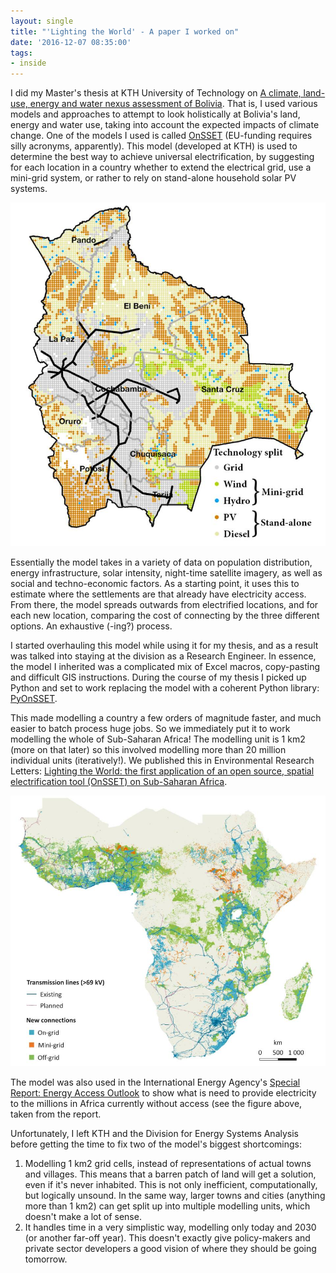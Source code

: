 ```yaml
---
layout: single
title: "'Lighting the World' - A paper I worked on"
date: '2016-12-07 08:35:00'
tags:
- inside
---
```


I did my Master's thesis at KTH University of Technology on [A climate, land-use, energy and water nexus assessment of Bolivia](http://urn.kb.se/resolve?urn=urn%3Anbn%3Ase%3Akth%3Adiva-189473). That is, I used various models and approaches to attempt to look holistically at Bolivia's land, energy and water use, taking into account the expected impacts of climate change. One of the models I used is called [OnSSET](http://www.onsset.org/) (EU-funding requires silly acronyms, apparently). This model (developed at KTH) is used to determine the best way to achieve universal electrification, by suggesting for each location in a country whether to extend the electrical grid, use a mini-grid system, or rather to rely on stand-alone household solar PV systems.

![Onsset Bolivia][onsset1]

Essentially the model takes in a variety of data on population distribution, energy infrastructure, solar intensity, night-time satellite imagery, as well as social and techno-economic factors. As a starting point, it uses this to estimate where the settlements are that already have electricity access. From there, the model spreads outwards from electrified locations, and for each new location, comparing the cost of connecting by the three different options. An exhaustive (-ing?) process.

I started overhauling this model while using it for my thesis, and as a result was talked into staying at the division as a Research Engineer. In essence, the model I inherited was a complicated mix of Excel macros, copy-pasting and difficult GIS instructions. During the course of my thesis I picked up Python and set to work replacing the model with a coherent Python library: [PyOnSSET](https://github.com/carderne/PyOnSSET).

This made modelling a country a few orders of magnitude faster, and much easier to batch process huge jobs. So we immediately put it to work modelling the whole of Sub-Saharan Africa! The modelling unit is 1 km2  (more on that later) so this involved modelling more than 20 million individual units (iteratively!). We published this in Environmental Research Letters: [Lighting the World: the first application of an open source, spatial electrification tool (OnSSET) on Sub-Saharan Africa](http://iopscience.iop.org/article/10.1088/1748-9326/aa7b29/meta).

![Onsset Africa][onsset2]

The model was also used in the International Energy Agency's [Special Report: Energy Access Outlook](https://webstore.iea.org/weo-2017-special-report-energy-access-outlook)  to show what is need to provide electricity to the millions in Africa currently without access (see the figure above, taken from the report.

Unfortunately, I left KTH and the Division for Energy Systems Analysis before getting the time to fix two of the model's biggest shortcomings:

1. Modelling 1 km2  grid cells, instead of representations of actual towns and villages. This means that a barren patch of land will get a solution, even if it's never inhabited. This is not only inefficient, computationally, but     logically unsound. In the same way, larger towns and cities (anything more than 1 km2) can get split up into multiple modelling units, which doesn't make a lot of sense.
2. It handles time in a very simplistic way, modelling only today  and 2030 (or another far-off year). This doesn't exactly give policy-makers and private sector developers a good vision of where they should be going tomorrow.

[onsset1]: /assets/images/2016/onsset1.jpg
[onsset2]: /assets/images/2016/onsset2.jpg